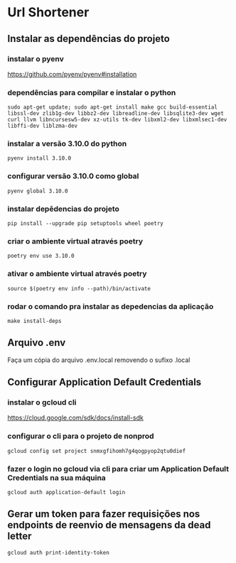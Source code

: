 # Url Shortener

## Instalar as dependências do projeto

### instalar o pyenv
https://github.com/pyenv/pyenv#installation

### dependências para compilar e instalar o python
`sudo apt-get update; sudo apt-get install make gcc build-essential libssl-dev zlib1g-dev libbz2-dev libreadline-dev libsqlite3-dev wget curl llvm libncursesw5-dev xz-utils tk-dev libxml2-dev libxmlsec1-dev libffi-dev liblzma-dev`

### instalar a versão 3.10.0 do python
`pyenv install 3.10.0`

### configurar versão 3.10.0 como global
`pyenv global 3.10.0`

### instalar depêdencias do projeto
`pip install --upgrade pip setuptools wheel poetry`

### criar o ambiente virtual através poetry
`poetry env use 3.10.0`

### ativar o ambiente virtual através poetry
`source $(poetry env info --path)/bin/activate`

### rodar o comando pra instalar as depedencias da aplicação
`make install-deps`

## Arquivo .env

Faça um cópia do arquivo .env.local removendo o sufixo .local

## Configurar Application Default Credentials

### instalar o gcloud cli
https://cloud.google.com/sdk/docs/install-sdk

### configurar o cli para o projeto de nonprod
`gcloud config set project snmxgfihomh7g4qogpyop2qtu0dief`

### fazer o login no gcloud via cli para criar um Application Default Credentials na sua máquina
`gcloud auth application-default login`

## Gerar um token para fazer requisições nos endpoints de reenvio de mensagens da dead letter
`gcloud auth print-identity-token`
